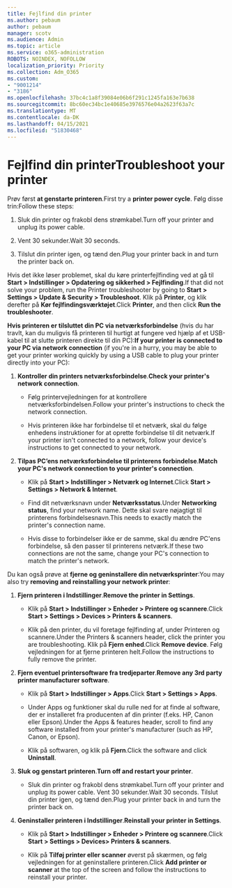 ```yaml
---
title: Fejlfind din printer
ms.author: pebaum
author: pebaum
manager: scotv
ms.audience: Admin
ms.topic: article
ms.service: o365-administration
ROBOTS: NOINDEX, NOFOLLOW
localization_priority: Priority
ms.collection: Adm_O365
ms.custom:
- "9001214"
- "3186"
ms.openlocfilehash: 37bc4c1a8f39084e06b6f291c1245fa163e7b638
ms.sourcegitcommit: 8bc60ec34bc1e40685e3976576e04a2623f63a7c
ms.translationtype: MT
ms.contentlocale: da-DK
ms.lasthandoff: 04/15/2021
ms.locfileid: "51830468"
---
```

# <a name="troubleshoot-your-printer"></a><span data-ttu-id="ca15c-102">Fejlfind din printer</span><span class="sxs-lookup"><span data-stu-id="ca15c-102">Troubleshoot your printer</span></span>

<span data-ttu-id="ca15c-103">Prøv først **at genstarte printeren**.</span><span class="sxs-lookup"><span data-stu-id="ca15c-103">First try a **printer power cycle**.</span></span> <span data-ttu-id="ca15c-104">Følg disse trin:</span><span class="sxs-lookup"><span data-stu-id="ca15c-104">Follow these steps:</span></span>

1. <span data-ttu-id="ca15c-105">Sluk din printer og frakobl dens strømkabel.</span><span class="sxs-lookup"><span data-stu-id="ca15c-105">Turn off your printer and unplug its power cable.</span></span>

2. <span data-ttu-id="ca15c-106">Vent 30 sekunder.</span><span class="sxs-lookup"><span data-stu-id="ca15c-106">Wait 30 seconds.</span></span>

3. <span data-ttu-id="ca15c-107">Tilslut din printer igen, og tænd den.</span><span class="sxs-lookup"><span data-stu-id="ca15c-107">Plug your printer back in and turn the printer back on.</span></span>

<span data-ttu-id="ca15c-108">Hvis det ikke løser problemet, skal du køre printerfejlfinding ved at gå til **Start > Indstillinger > Opdatering og sikkerhed > Fejlfinding**.</span><span class="sxs-lookup"><span data-stu-id="ca15c-108">If that did not solve your problem, run the Printer troubleshooter by going to **Start > Settings > Update & Security > Troubleshoot**.</span></span> <span data-ttu-id="ca15c-109">Klik på **Printer**, og klik derefter på **Kør fejlfindingsværktøjet**.</span><span class="sxs-lookup"><span data-stu-id="ca15c-109">Click **Printer**, and then click **Run the troubleshooter**.</span></span>

<span data-ttu-id="ca15c-110">**Hvis printeren er tilsluttet din PC via netværksforbindelse** (hvis du har travlt, kan du muligvis få printeren til hurtigt at fungere ved hjælp af et USB-kabel til at slutte printeren direkte til din PC):</span><span class="sxs-lookup"><span data-stu-id="ca15c-110">**If your printer is connected to your PC via network connection** (if you're in a hurry, you may be able to get your printer working quickly by using a USB cable to plug your printer directly into your PC):</span></span>

1. <span data-ttu-id="ca15c-111">**Kontroller din printers netværksforbindelse**.</span><span class="sxs-lookup"><span data-stu-id="ca15c-111">**Check your printer's network connection**.</span></span>
    
    - <span data-ttu-id="ca15c-112">Følg printervejledningen for at kontrollere netværksforbindelsen.</span><span class="sxs-lookup"><span data-stu-id="ca15c-112">Follow your printer's instructions to check the network connection.</span></span>

    - <span data-ttu-id="ca15c-113">Hvis printeren ikke har forbindelse til et netværk, skal du følge enhedens instruktioner for at oprette forbindelse til dit netværk.</span><span class="sxs-lookup"><span data-stu-id="ca15c-113">If your printer isn't connected to a network, follow your device's instructions to get connected to your network.</span></span>

2. <span data-ttu-id="ca15c-114">**Tilpas PC’ens netværksforbindelse til printerens forbindelse**.</span><span class="sxs-lookup"><span data-stu-id="ca15c-114">**Match your PC's network connection to your printer's connection**.</span></span>

    - <span data-ttu-id="ca15c-115">Klik på **Start > Indstillinger > Netværk og Internet**.</span><span class="sxs-lookup"><span data-stu-id="ca15c-115">Click **Start > Settings > Network & Internet**.</span></span>

    - <span data-ttu-id="ca15c-116">Find dit netværksnavn under **Netværksstatus**.</span><span class="sxs-lookup"><span data-stu-id="ca15c-116">Under **Networking status**, find your network name.</span></span> <span data-ttu-id="ca15c-117">Dette skal svare nøjagtigt til printerens forbindelsesnavn.</span><span class="sxs-lookup"><span data-stu-id="ca15c-117">This needs to exactly match the printer's connection name.</span></span>

    - <span data-ttu-id="ca15c-118">Hvis disse to forbindelser ikke er de samme, skal du ændre PC'ens forbindelse, så den passer til printerens netværk.</span><span class="sxs-lookup"><span data-stu-id="ca15c-118">If these two connections are not the same, change your PC's connection to match the printer's network.</span></span>

<span data-ttu-id="ca15c-119">Du kan også prøve at **fjerne og geninstallere din netværksprinter**:</span><span class="sxs-lookup"><span data-stu-id="ca15c-119">You may also try **removing and reinstalling your network printer**:</span></span>

1. <span data-ttu-id="ca15c-120">**Fjern printeren i Indstillinger**.</span><span class="sxs-lookup"><span data-stu-id="ca15c-120">**Remove the printer in Settings**.</span></span>

    - <span data-ttu-id="ca15c-121">Klik på **Start > Indstillinger > Enheder > Printere og scannere**.</span><span class="sxs-lookup"><span data-stu-id="ca15c-121">Click **Start > Settings > Devices > Printers & scanners**.</span></span>

    - <span data-ttu-id="ca15c-122">Klik på den printer, du vil foretage fejlfinding af, under Printeren og scannere.</span><span class="sxs-lookup"><span data-stu-id="ca15c-122">Under the Printers & scanners header, click the printer you are troubleshooting.</span></span> <span data-ttu-id="ca15c-123">Klik på **Fjern enhed**.</span><span class="sxs-lookup"><span data-stu-id="ca15c-123">Click **Remove device**.</span></span> <span data-ttu-id="ca15c-124">Følg vejledningen for at fjerne printeren helt.</span><span class="sxs-lookup"><span data-stu-id="ca15c-124">Follow the instructions to fully remove the printer.</span></span>

2. <span data-ttu-id="ca15c-125">**Fjern eventuel printersoftware fra tredjeparter**.</span><span class="sxs-lookup"><span data-stu-id="ca15c-125">**Remove any 3rd party printer manufacturer software**.</span></span>

    - <span data-ttu-id="ca15c-126">Klik på **Start > Indstillinger > Apps**.</span><span class="sxs-lookup"><span data-stu-id="ca15c-126">Click **Start > Settings > Apps**.</span></span>

    - <span data-ttu-id="ca15c-127">Under Apps og funktioner skal du rulle ned for at finde al software, der er installeret fra producenten af din printer (f.eks. HP, Canon eller Epson).</span><span class="sxs-lookup"><span data-stu-id="ca15c-127">Under the Apps & features header, scroll to find any software installed from your printer's manufacturer (such as HP, Canon, or Epson).</span></span>

    - <span data-ttu-id="ca15c-128">Klik på softwaren, og klik på **Fjern**.</span><span class="sxs-lookup"><span data-stu-id="ca15c-128">Click the software and click **Uninstall**.</span></span>

3. <span data-ttu-id="ca15c-129">**Sluk og genstart printeren**.</span><span class="sxs-lookup"><span data-stu-id="ca15c-129">**Turn off and restart your printer**.</span></span>

    - <span data-ttu-id="ca15c-130">Sluk din printer og frakobl dens strømkabel.</span><span class="sxs-lookup"><span data-stu-id="ca15c-130">Turn off your printer and unplug its power cable.</span></span> <span data-ttu-id="ca15c-131">Vent 30 sekunder.</span><span class="sxs-lookup"><span data-stu-id="ca15c-131">Wait 30 seconds.</span></span> <span data-ttu-id="ca15c-132">Tilslut din printer igen, og tænd den.</span><span class="sxs-lookup"><span data-stu-id="ca15c-132">Plug your printer back in and turn the printer back on.</span></span>

4. <span data-ttu-id="ca15c-133">**Geninstaller printeren i Indstillinger**.</span><span class="sxs-lookup"><span data-stu-id="ca15c-133">**Reinstall your printer in Settings**.</span></span>

    - <span data-ttu-id="ca15c-134">Klik på **Start > Indstillinger > Enheder > Printere og scannere**.</span><span class="sxs-lookup"><span data-stu-id="ca15c-134">Click **Start > Settings > Devices> Printers & scanners**.</span></span>
 
    - <span data-ttu-id="ca15c-135">Klik på **Tilføj printer eller scanner** øverst på skærmen, og følg vejledningen for at geninstallere printeren.</span><span class="sxs-lookup"><span data-stu-id="ca15c-135">Click **Add printer or scanner** at the top of the screen and follow the instructions to reinstall your printer.</span></span>
